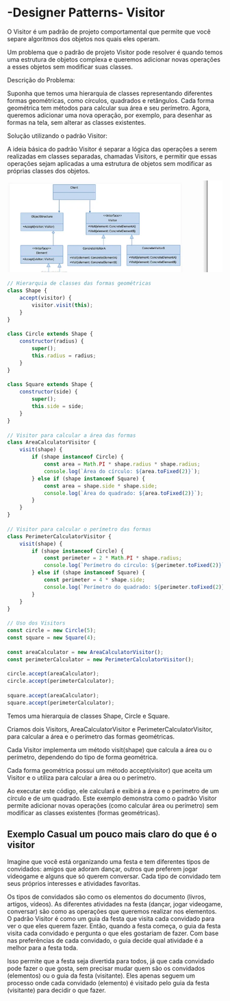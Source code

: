 # -Designer Patterns- Visitor


O Visitor é um padrão de projeto comportamental que permite que você separe algoritmos dos objetos nos quais eles operam.

Um problema que o padrão de projeto Visitor pode resolver é quando temos uma estrutura de objetos complexa e queremos adicionar novas operações a esses objetos sem modificar suas classes.



Descrição do Problema:

Suponha que temos uma hierarquia de classes representando diferentes formas geométricas, como círculos, quadrados e retângulos. Cada forma geométrica tem métodos para calcular sua área e seu perímetro. Agora, queremos adicionar uma nova operação, por exemplo, para desenhar as formas na tela, sem alterar as classes existentes.

Solução utilizando o padrão Visitor:

A ideia básica do padrão Visitor é separar a lógica das operações a serem realizadas em classes separadas, chamadas Visitors, e permitir que essas operações sejam aplicadas a uma estrutura de objetos sem modificar as próprias classes dos objetos.

![image info](./visitor.jpg)



```JavaScript
// Hierarquia de classes das formas geométricas
class Shape {
    accept(visitor) {
        visitor.visit(this);
    }
}

class Circle extends Shape {
    constructor(radius) {
        super();
        this.radius = radius;
    }
}

class Square extends Shape {
    constructor(side) {
        super();
        this.side = side;
    }
}

// Visitor para calcular a área das formas
class AreaCalculatorVisitor {
    visit(shape) {
        if (shape instanceof Circle) {
            const area = Math.PI * shape.radius * shape.radius;
            console.log(`Área do círculo: ${area.toFixed(2)}`);
        } else if (shape instanceof Square) {
            const area = shape.side * shape.side;
            console.log(`Área do quadrado: ${area.toFixed(2)}`);
        }
    }
}

// Visitor para calcular o perímetro das formas
class PerimeterCalculatorVisitor {
    visit(shape) {
        if (shape instanceof Circle) {
            const perimeter = 2 * Math.PI * shape.radius;
            console.log(`Perímetro do círculo: ${perimeter.toFixed(2)}`);
        } else if (shape instanceof Square) {
            const perimeter = 4 * shape.side;
            console.log(`Perímetro do quadrado: ${perimeter.toFixed(2)}`);
        }
    }
}

// Uso dos Visitors
const circle = new Circle(5);
const square = new Square(4);

const areaCalculator = new AreaCalculatorVisitor();
const perimeterCalculator = new PerimeterCalculatorVisitor();

circle.accept(areaCalculator);
circle.accept(perimeterCalculator);

square.accept(areaCalculator);
square.accept(perimeterCalculator);
```

Temos uma hierarquia de classes Shape, Circle e Square.

Criamos dois Visitors, AreaCalculatorVisitor e PerimeterCalculatorVisitor, para calcular a área e o perímetro das formas geométricas.

Cada Visitor implementa um método visit(shape) que calcula a área ou o perímetro, dependendo do tipo de forma geométrica.

Cada forma geométrica possui um método accept(visitor) que aceita um Visitor e o utiliza para calcular a área ou o perímetro.

Ao executar este código, ele calculará e exibirá a área e o perímetro de um círculo e de um quadrado. Este exemplo demonstra como o padrão Visitor permite 
adicionar novas operações (como calcular área ou perímetro) sem modificar as classes existentes (formas geométricas).


## Exemplo Casual um pouco mais claro do que é o visitor

Imagine que você está organizando uma festa e tem diferentes tipos de convidados: amigos que adoram dançar, outros que preferem jogar videogame e alguns que só querem conversar. Cada tipo de convidado tem seus próprios interesses e atividades favoritas.

Os tipos de convidados são como os elementos do documento (livros, artigos, vídeos).
As diferentes atividades na festa (dançar, jogar videogame, conversar) são como as operações que queremos realizar nos elementos.
O padrão Visitor é como um guia da festa que visita cada convidado para ver o que eles querem fazer.
Então, quando a festa começa, o guia da festa visita cada convidado e pergunta o que eles gostariam de fazer. Com base nas preferências de cada convidado, o guia decide qual atividade é a melhor para a festa toda.

Isso permite que a festa seja divertida para todos, já que cada convidado pode fazer o que gosta, sem precisar mudar quem são os convidados (elementos) ou o guia da festa (visitante). Eles apenas seguem um processo onde cada convidado (elemento) é visitado pelo guia da festa (visitante) para decidir o que fazer.